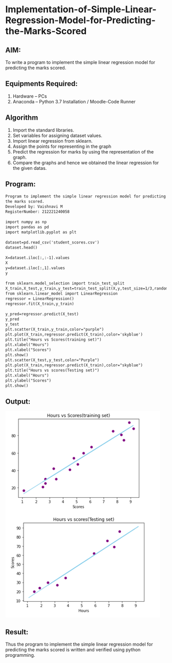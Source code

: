 # Implementation-of-Simple-Linear-Regression-Model-for-Predicting-the-Marks-Scored

## AIM:
To write a program to implement the simple linear regression model for predicting the marks scored.

## Equipments Required:
1. Hardware – PCs
2. Anaconda – Python 3.7 Installation / Moodle-Code Runner

## Algorithm
1. Import the standard libraries.
2. Set variables for assigning dataset values.
3. Import linear regression from sklearn.
4. Assign the points for representing in the graph
5. Predict the regression for marks by using the representation of the graph.
6. Compare the graphs and hence we obtained the linear regression for the
given datas.

## Program:
```
Program to implement the simple linear regression model for predicting the marks scored.
Developed by: Vaishnavi M
RegisterNumber: 212221240058

import numpy as np
import pandas as pd 
import matplotlib.pyplot as plt

dataset=pd.read_csv('student_scores.csv')
dataset.head()

X=dataset.iloc[:,:-1].values
X
y=dataset.iloc[:,1].values
y

from sklearn.model_selection import train_test_split
X_train,X_test,y_train,y_test=train_test_split(X,y,test_size=1/3,random_state=0)
from sklearn.linear_model import LinearRegression
regressor = LinearRegression()
regressor.fit(X_train,y_train)

y_pred=regressor.predict(X_test)
y_pred
y_test
plt.scatter(X_train,y_train,color="purple")
plt.plot(X_train,regressor.predict(X_train),color='skyblue')
plt.title("Hours vs Scores(training set)")
plt.xlabel("Hours")
plt.xlabel("Scores")
plt.show()
plt.scatter(X_test,y_test,color="Purple")
plt.plot(X_train,regressor.predict(X_train),color="skyblue")
plt.title("Hours vs scores(Testing set)")
plt.xlabel("Hours")
plt.ylabel("Scores")
plt.show()
```

## Output:
![simple linear regression model for predicting the marks scored](output.png)


## Result:
Thus the program to implement the simple linear regression model for predicting the marks scored is written and verified using python programming.
